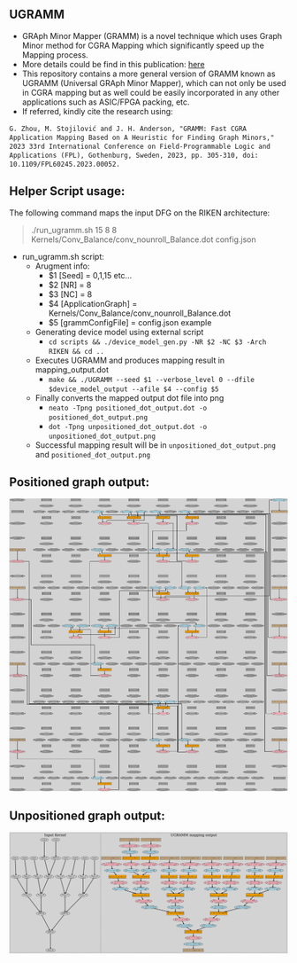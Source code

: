 ## UGRAMM

- GRAph Minor Mapper (GRAMM) is a novel technique which uses Graph Minor method for CGRA Mapping which significantly speed up the Mapping process. 
- More details could be find in this publication: [here](https://ieeexplore.ieee.org/document/10296406)
- This repository contains a more general version of GRAMM known as UGRAMM (Universal GRAph Minor Mapper), which can not only be used in CGRA mapping but as well could be easily incorporated in any other applications such as ASIC/FPGA packing, etc.
- If referred, kindly cite the research using:
``` 
G. Zhou, M. Stojilović and J. H. Anderson, "GRAMM: Fast CGRA Application Mapping Based on A Heuristic for Finding Graph Minors," 2023 33rd International Conference on Field-Programmable Logic and Applications (FPL), Gothenburg, Sweden, 2023, pp. 305-310, doi: 10.1109/FPL60245.2023.00052.
```

## Helper Script usage:


The following command maps the input DFG on the RIKEN architecture:

> ./run_ugramm.sh 15 8 8 Kernels/Conv_Balance/conv_nounroll_Balance.dot config.json

- run_ugramm.sh script:
    - Arugment info:
        - $1 [Seed] = 0,1,15 etc...
        - $2 [NR] = 8
        - $3 [NC] = 8
        - $4 [ApplicationGraph] = Kernels/Conv_Balance/conv_nounroll_Balance.dot 
        - $5 [grammConfigFile]  = config.json example
    - Generating device model using external script
        - `cd scripts && ./device_model_gen.py -NR $2 -NC $3 -Arch RIKEN && cd ..`
    - Executes UGRAMM and produces mapping result in mapping_output.dot
        - `make && ./UGRAMM --seed $1 --verbose_level 0 --dfile $device_model_output --afile $4 --config $5`
    - Finally converts the mapped output dot file into png
        - `neato -Tpng positioned_dot_output.dot -o positioned_dot_output.png`
        - `dot -Tpng unpositioned_dot_output.dot -o unpositioned_dot_output.png`
    - Successful mapping result will be in `unpositioned_dot_output.png` and `positioned_dot_output.png`

## Positioned graph output:

<img src="positioned_dot_output.png"  width="600"/>

## Unpositioned graph output:

<img src="unpositioned_dot_output.png" width="600"/>


